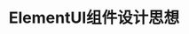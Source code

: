 ---
title: 'ElementUI组件设计思想'
categories:
- 前端
tags: 
- ElementUI UI框架
description: 记录下使用过程中，组件的结构，设计理念等
cover:  https://blog-misaka1033.oss-cn-beijing.aliyuncs.com/blog/images/0724a6ba86755f5fb594597f9a1ccb34bde42d8f.png@518w_1e_1c.webp
---
